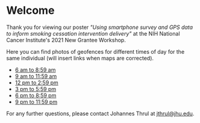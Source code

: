 # Welcome

Thank you for viewing our poster *"Using smartphone survey and GPS data to inform smoking cessation intervention delivery"* at the NIH National Cancer Institute's 2021 New Grantee Workshop. 

Here you can find photos of geofences for different times of day for the same individual (will insert links when maps are corrected). 
- [6 am to 8:59 am](https://github.com/aluken95/NCI/blob/main/100mbuffer_Block-level_minmaxnorm_6to9%20with%208000sqft%20kde_calendarwithpointsoutside.jpg)
- [9 am to 11:59 am](https://github.com/aluken95/NCI/blob/main/100mbuffer_Block-level_minmaxnorm_9to12%20with%208000sqft%20kde_calendarwithpointsoutside.jpg)
- [12 pm to 2:59 pm](https://github.com/aluken95/NCI/blob/main/100mbuffer_Block-level_minmaxnorm_12to15%20with%208000sqft%20kde_calendarwithpointsoutside.jpg)
- [3 pm to 5:59 pm](https://github.com/aluken95/NCI/blob/main/100mbuffer_Block-level_minmaxnorm_15to18%20with%208000sqft%20kde_calendarwithpointsoutside.jpg)
- [6 pm to 8:59 pm](https://github.com/aluken95/NCI/blob/main/100mbuffer_Block-level_minmaxnorm_18to21%20with%208000sqft%20kde_calendarwithpointsoutside.jpg)
- [9 pm to 11:59 pm](https://github.com/aluken95/NCI/blob/main/100mbuffer_Block-level_minmaxnorm_21to24%20with%208000sqft%20kde_calendarwithpointsoutside.jpg)

For any further questions, please contact Johannes Thrul at jthrul@jhu.edu.
